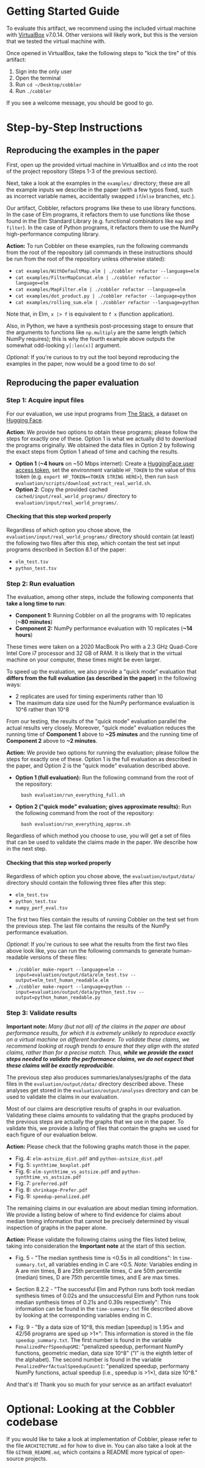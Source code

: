 # Getting Started Guide

To evaluate this artifact, we recommend using the included virtual machine with
[VirtualBox](https://www.virtualbox.org/) v7.0.14. Other versions will likely
work, but this is the version that we tested the virtual machine with.

Once opened in VirtualBox, take the following steps to "kick the tire" of this
artifact:

1. Sign into the only user
2. Open the terminal
3. Run `cd ~/Desktop/cobbler`
4. Run `./cobbler`

If you see a welcome message, you should be good to go.

# Step-by-Step Instructions

## Reproducing the examples in the paper

First, open up the provided virtual machine in VirtualBox and `cd` into the
root of the project repository (Steps 1-3 of the previous section).

Next, take a look at the examples in the `examples/` directory; these are all
the example inputs we describe in the paper (with a few typos fixed, such as
incorrect variable names, accidentally swapped `if`/`else` branches, etc.).

Our artifact, Cobbler, refactors programs like these to use library functions.
In the case of Elm programs, it refactors them to use functions like those found
in the Elm Standard Library (e.g. functional combinators like `map` and
`filter`). In the case of Python programs, it refactors them to use the NumPy
high-performance computing library.

**Action:** To run Cobbler on these examples, run the following commands from
the root of the repository (all commands in these instructions should be run
from the root of the repository unless otherwise stated):

- `cat examples/WithDefaultMap.elm | ./cobbler refactor --language=elm`
- `cat examples/FilterMapConcat.elm | ./cobbler refactor --language=elm`
- `cat examples/MapFilter.elm | ./cobbler refactor --language=elm`
- `cat examples/dot_product.py | ./cobbler refactor --language=python`
- `cat examples/rolling_sum.elm | ./cobbler refactor --language=python`

Note that, in Elm, `x |> f` is equivalent to `f x` (function application).

Also, in Python, we have a synthesis post-processing stage to ensure that the
arguments to functions like `np.multiply` are the same length (which NumPy
requires); this is why the fourth example above outputs the somewhat odd-looking
`y[:len(x)]` argument.

_Optional:_ If you're curious to try out the tool beyond reproducing the
examples in the paper, now would be a good time to do so!

## Reproducing the paper evaluation

### Step 1: Acquire input files

For our evaluation, we use input programs from
[The Stack](https://huggingface.co/datasets/bigcode/the-stack),
a dataset on
[Hugging Face](https://huggingface.co/).

**Action:** We provide two options to obtain these programs; please follow the
steps for exactly one of these. Option 1 is what we actually did to download the
programs originally. We obtained the data files in Option 2 by following the
exact steps from Option 1 ahead of time and caching the results.

- **Option 1** (**~4 hours** on ~50 Mbps internet): Create a
  [HuggingFace user access token](https://huggingface.co/docs/hub/security-tokens),
  set the environment variable `HF_TOKEN` to the value of this token (e.g.
  `export HF_TOKEN=<TOKEN STRING HERE>`), then run `bash
  evaluation/scripts/download_extract_real_world.sh`.
- **Option 2**: Copy the provided cached `cached/input/real_world_programs/`
  directory to `evaluation/input/real_world_programs/`.

#### Checking that this step worked properly

Regardless of which option you chose above, the
`evaluation/input/real_world_programs/` directory should contain (at least) the
following two files after this step, which contain the test set input programs
described in Section 8.1 of the paper:

- `elm_test.tsv`
- `python_test.tsv`

### Step 2: Run evaluation

The evaluation, among other steps, include the following components that
**take a long time to run**:

- **Component 1:** Running Cobbler on all the programs with 10 replicates (**~80 minutes**)
- **Component 2:** NumPy performance evaluation with 10 replicates (**~14 hours**)

These times were taken on a 2020 MacBook Pro with a 2.3 GHz Quad-Core Intel Core
i7 processor and 32 GB of RAM. It is likely that in the virtual machine on your
computer, these times might be even larger.

To speed up the evaluation, we also provide a "quick mode" evaluation that
**differs from the full evaluation (as described in the paper)** in the
following ways:

- 2 replicates are used for timing experiments rather than 10
- The maximum data size used for the NumPy performance evaluation is 10^6 rather
  than 10^8

From our testing, the results of the "quick mode" evaluation parallel the actual
results very closely. Moreover, "quick mode" evaluation reduces the running time
of **Component 1** above to **~25 minutes** and the running time of
**Component 2** above to **~2 minutes**.

**Action:** We provide two options for running the evaluation; please follow the
steps for exactly one of these. Option 1 is the full evaluation as described in
the paper, and Option 2 is the "quick mode" evaluation described above.

- **Option 1 (full evaluation):** Run the following command from the root of
  the repository:

        bash evaluation/run_everything_full.sh

- **Option 2 ("quick mode" evaluation; gives approximate results):** Run the
  following command from the root of the repository:

        bash evaluation/run_everything_approx.sh

Regardless of which method you choose to use, you will get a set of files that
can be used to validate the claims made in the paper. We describe how in the
next step.

#### Checking that this step worked properly

Regardless of which option you chose above, the `evaluation/output/data/`
directory should contain the following three files after this step:

- `elm_test.tsv`
- `python_test.tsv`
- `numpy_perf_eval.tsv`

The first two files contain the results of running Cobbler on the test set
from the previous step. The last file contains the results of the NumPy
performance evaluation.

_Optional_: If you're curious to see what the results from the first two files
above look like, you can run the following commands to generate human-readable
versions of these files:

- `./cobbler make-report --language=elm --input=evaluation/output/data/elm_test.tsv --output=elm_test_human_readable.elm`
- `./cobbler make-report --language=python --input=evaluation/output/data/python_test.tsv --output=python_human_readable.py`

### Step 3: Validate results

**Important note:** _Many (but not all) of the claims in the paper are about
performance results, for which it is extremely unlikely to reproduce exactly on
a virtual machine on different hardware. To validate these claims, we recommend
looking at rough trends to ensure that they align with the stated claims, rather
than for a precise match. Thus, **while we provide the exact steps needed to
validate the performance claims, we do not expect that these claims will be
exactly reproducible**._

The previous step also produces summaries/analyses/graphs of the data files in
the `evaluation/output/data/` directory described above. These analyses get
stored in the `evaluation/output/analyses` directory and can be used to validate
the claims in our evaluation.

Most of our claims are descriptive results of graphs in our evaluation.
Validating these claims amounts to validating that the graphs produced by the
previous steps are actually the graphs that we use in the paper. To validate
this, we provide a listing of files that contain the graphs we used for each
figure of our evaluation below.

**Action:** Please check that the following graphs match those in the paper.

- Fig. 4: `elm-astsize_dist.pdf` and `python-astsize_dist.pdf`
- Fig. 5: `synthtime_boxplot.pdf`
- Fig. 6: `elm-synthtime_vs_astsize.pdf` and `python-synthtime_vs_astsize.pdf`
- Fig. 7: `preferred.pdf`
- Fig. 8: `shrinkage-Prefer.pdf`
- Fig. 9: `speedup-penalized.pdf`

The remaining claims in our evaluation are about median timing information. We
provide a listing below of where to find evidence for claims about median timing
information that cannot be precisely determined by visual inspection of graphs
in the paper alone.

**Action:** Please validate the following claims using the files listed below,
taking into consideration the **Important note** at the start of this section.

- Fig. 5 - "The median synthesis time is <0.5s in all conditions": In
  `time-summary.txt`, all variables ending in C are <0.5.  *Note:* Variables
  ending in A are min times, B are 25th percentile times, C are 50th percentile
  (median) times, D are 75th percentile times, and E are max times.

- Section 8.2.2 - "The successful Elm and Python runs both took median synthesis
  times of 0.02s and the unsuccessful Elm and Python runs took median synthesis
  times of 0.21s and 0.39s respectively": This information can be found in the
  `time-summary.txt` file described above by looking at the corresponding
  variables ending in C.

- Fig. 9 - "By a data size of 10^8, this median [speedup] is 1.95× and 42/56
  programs are sped up >1×": This information is stored in the file
  `speedup_summary.txt`. The first number is found in the variable
  `PenalizedPerfSpeedupGMI`: "penalized speedup, performant NumPy functions,
  geometric median, data size 10^8" ("I" is the eighth letter of the alphabet).
  The second number is found in the variable `PenalizedPerfActualSpeedupCountI`:
  "penalized speedup, performany NumPy functions, actual speedup (i.e., speedup
  is >1×), data size 10^8."

And that's it! Thank you so much for your service as an artifact evaluator!

# Optional: Looking at the Cobbler codebase

If you would like to take a look at implementation of Cobbler, please refer to
the file `ARCHITECTURE.md` for how to dive in. You can also take a look at the
file `GITHUB_README.md`, which contains a README more typical of open-source
projects.
